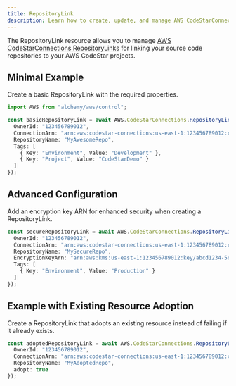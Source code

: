 ```yaml
---
title: RepositoryLink
description: Learn how to create, update, and manage AWS CodeStarConnections RepositoryLinks using Alchemy Cloud Control.
---
```



The RepositoryLink resource allows you to manage [AWS CodeStarConnections RepositoryLinks](https://docs.aws.amazon.com/codestarconnections/latest/userguide/) for linking your source code repositories to your AWS CodeStar projects.

## Minimal Example

Create a basic RepositoryLink with the required properties.

```ts
import AWS from "alchemy/aws/control";

const basicRepositoryLink = await AWS.CodeStarConnections.RepositoryLink("BasicRepoLink", {
  OwnerId: "123456789012",
  ConnectionArn: "arn:aws:codestar-connections:us-east-1:123456789012:connection/abcd1234-56ef-78gh-90ij-klmnopqrst",
  RepositoryName: "MyAwesomeRepo",
  Tags: [
    { Key: "Environment", Value: "Development" },
    { Key: "Project", Value: "CodeStarDemo" }
  ]
});
```

## Advanced Configuration

Add an encryption key ARN for enhanced security when creating a RepositoryLink.

```ts
const secureRepositoryLink = await AWS.CodeStarConnections.RepositoryLink("SecureRepoLink", {
  OwnerId: "123456789012",
  ConnectionArn: "arn:aws:codestar-connections:us-east-1:123456789012:connection/abcd1234-56ef-78gh-90ij-klmnopqrst",
  RepositoryName: "MySecureRepo",
  EncryptionKeyArn: "arn:aws:kms:us-east-1:123456789012:key/abcd1234-56ef-78gh-90ij-klmnopqrst",
  Tags: [
    { Key: "Environment", Value: "Production" }
  ]
});
```

## Example with Existing Resource Adoption

Create a RepositoryLink that adopts an existing resource instead of failing if it already exists.

```ts
const adoptedRepositoryLink = await AWS.CodeStarConnections.RepositoryLink("AdoptedRepoLink", {
  OwnerId: "123456789012",
  ConnectionArn: "arn:aws:codestar-connections:us-east-1:123456789012:connection/abcd1234-56ef-78gh-90ij-klmnopqrst",
  RepositoryName: "MyAdoptedRepo",
  adopt: true
});
```
